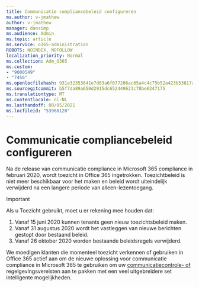 ```yaml
---
title: Communicatie compliancebeleid configureren
ms.author: v-jmathew
author: v-jmathew
manager: dansimp
ms.audience: Admin
ms.topic: article
ms.service: o365-administration
ROBOTS: NOINDEX, NOFOLLOW
localization_priority: Normal
ms.collection: Adm_O365
ms.custom:
- "9000549"
- "7456"
ms.openlocfilehash: 931e32353641e7d03a6f077206ac65a4c4c75b52a423b53817aa67db863bb20c
ms.sourcegitcommit: b5f7da89a650d2915dc652449623c78be6247175
ms.translationtype: MT
ms.contentlocale: nl-NL
ms.lasthandoff: 08/05/2021
ms.locfileid: "53968120"
---
```

# <a name="configure-communication-compliance-policies"></a>Communicatie compliancebeleid configureren

Na de release van communicatie compliance in Microsoft 365 compliance in februari 2020, wordt toezicht in Office 365 ingetrokken. Toezichtbeleid is niet meer beschikbaar voor het maken en beleid wordt uiteindelijk verwijderd na een langere periode van alleen-lezentoegang.

> [!IMPORTANT]
> Als u Toezicht gebruikt, moet u er rekening mee houden dat:
>
> 1. Vanaf 15 juni 2020 kunnen tenants geen nieuw toezichtsbeleid maken.
> 2. Vanaf 31 augustus 2020 wordt het vastleggen van nieuwe berichten gestopt door bestaand beleid.
> 3. Vanaf 26 oktober 2020 worden bestaande beleidsregels verwijderd.

We moedigen klanten die momenteel toezicht verkennen of gebruiken in Office 365 actief aan om de nieuwe oplossing voor communicatie compliance in Microsoft 365 te gebruiken om uw [communicatiecontrole- of](https://go.microsoft.com/fwlink/?linkid=2128593) regelgevingsvereisten aan te pakken met een veel uitgebreidere set intelligente mogelijkheden.
